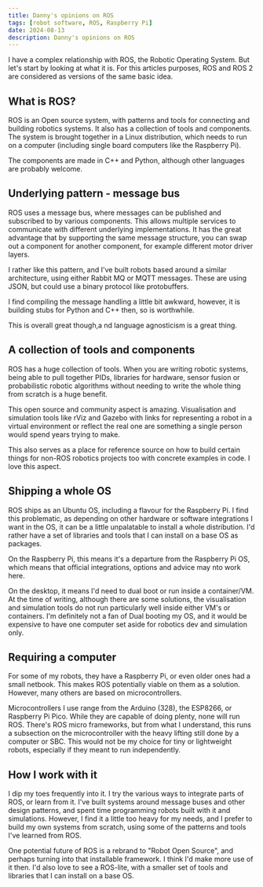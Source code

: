 ```yaml
---
title: Danny's opinions on ROS
tags: [robot software, ROS, Raspberry Pi]
date: 2024-08-13
description: Danny's opinions on ROS
---
```

I have a complex relationship with ROS, the Robotic Operating System. But let's start by looking at what it is. For this articles purposes, ROS and ROS 2 are considered as versions of the same basic idea.

## What is ROS?

ROS is an Open source system, with patterns and tools for connecting and building robotics systems. It also has a collection of tools and components. The system is brought together in a Linux distribution, which needs to run on a computer (including single board computers like the Raspberry Pi).

The components are made in C++ and Python, although other languages are probably welcome.

## Underlying pattern - message bus

ROS uses a message bus, where messages can be published and subscribed to by various components. This allows multiple services to communicate with different underlying implementations. It has the great advantage that by supporting the same message structure, you can swap out a component for another component, for example different motor driver layers.

I rather like this pattern, and I've built robots based around a similar architecture, using either Rabbit MQ or MQTT messages. These are using JSON, but could use a binary protocol like protobuffers.

I find compiling the message handling a little bit awkward, however, it is building stubs for Python and C++ then, so is worthwhile.

This is overall great though,a nd language agnosticism is a great thing.

## A collection of tools and components

ROS has a huge collection of tools. When you are writing robotic systems, being able to pull together PIDs, libraries for hardware, sensor fusion  or probabilistic robotic algorithms without needing to write the whole thing from scratch is a huge benefit.

This open source and community aspect is amazing. Visualisation and simulation tools like rViz and Gazebo with links for representing a robot in a virtual environment or reflect the real one are something a single person would spend years trying to make.

This also serves as a place for reference source on how to build certain things for non-ROS robotics projects too with concrete examples in code. I love this aspect.

## Shipping a whole OS

ROS ships as an Ubuntu OS, including a flavour for the Raspberry Pi. I find this problematic, as depending on other hardware or software integrations I want in the OS, it can be a little unpalatable to install a whole distribution. I'd rather have a set of libraries and tools that I can install on a base OS as packages.

On the Raspberry Pi, this means it's a departure from the Raspberry Pi OS, which means that official integrations, options and advice may nto work here.

On the desktop, it means I'd need to dual boot or run inside a container/VM. At the time of writing, although there are some solutions, the visualisation and simulation tools do not run particularly well inside either VM's or containers. I'm definitely not a fan of Dual booting my OS, and it would be expensive to have one computer set aside for robotics dev and simulation only.

## Requiring a computer

For some of my robots, they have a Raspberry Pi, or even older ones had a small netbook. This makes ROS potentially viable on them as a solution. However, many others are based on microcontrollers.

Microcontrollers I use range from the Arduino (328), the ESP8266, or Raspberry Pi Pico. While they are capable of doing plenty, none will run ROS. There's ROS micro frameworks, but from what I understand, this runs a subsection on the microcontroller with the heavy lifting still done by a computer or SBC. This would not be my choice for tiny or lightweight robots, especially if they meant to run independently.

## How I work with it

I dip my toes frequently into it. I try the various ways to integrate parts of ROS, or learn from it. I've built systems around message buses and other design patterns, and spent time programming robots built with it and simulations. However, I find it a little too heavy for my needs, and I prefer to build my own systems from scratch, using some of the patterns and tools I've learned from ROS.

One potential future of ROS is a rebrand to "Robot Open Source", and perhaps turning into that installable framework. I think I'd make more use of it then. I'd also love to see a ROS-lite, with a smaller set of tools and libraries that I can install on a base OS.
